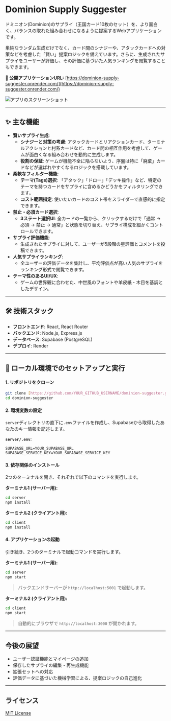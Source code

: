 # Dominion Supply Suggester

ドミニオン(Dominion)のサプライ（王国カード10枚のセット）を、より面白く、バランスの取れた組み合わせになるように提案するWebアプリケーションです。

単純なランダム生成だけでなく、カード間のシナジーや、アタックカードへの対策などを考慮した「賢い」提案ロジックを備えています。さらに、生成されたサプライをユーザーが評価し、その評価に基づいた人気ランキングを閲覧することもできます。

**🔗 公開アプリケーションURL:** [https://dominion-supply-suggester.onrender.com/](https://dominion-supply-suggester.onrender.com/)

![アプリのスクリーンショット](./img/dominion_supply_suggester_homepage.png)

---

## ✨ 主な機能

* **賢いサプライ生成**:
    * **シナジーと対策の考慮**: アタックカードとリアクションカード、ターミナルアクションと村系カードなど、カード間の相互作用を考慮して、ゲームが面白くなる組み合わせを動的に生成します。
    * **役割の保証**: ゲームが機能不全に陥らないよう、序盤は特に「廃棄」カードなどが選ばれやすくなるロジックを搭載しています。
* **柔軟なフィルター機能**:
    * **テーマ(Tags)選択**: 「アタック」「ドロー」「デッキ操作」など、特定のテーマを持つカードをサプライに含めるかどうかをフィルタリングできます。
    * **コスト範囲指定**: 使いたいカードのコスト帯をスライダーで直感的に指定できます。
* **禁止・必須カード選択**:
    * **3ステート選択UI**: 全カードの一覧から、クリックするだけで「通常 → 必須 → 禁止 → 通常」と状態を切り替え、サプライ構成を細かくコントロールできます。
* **サプライ評価機能**:
    * 生成されたサプライに対して、ユーザーが5段階の星評価とコメントを投稿できます。
* **人気サプライランキング**:
    * 全ユーザーの評価データを集計し、平均評価点が高い人気のサプライをランキング形式で閲覧できます。
* **テーマ性のあるUI/UX**:
    * ゲームの世界観に合わせた、中世風のフォントや羊皮紙・木目を基調としたデザイン。

---

## 🛠️ 技術スタック

* **フロントエンド**: React, React Router
* **バックエンド**: Node.js, Express.js
* **データベース**: Supabase (PostgreSQL)
* **デプロイ**: Render

---

## 🚀 ローカル環境でのセットアップと実行

#### 1. リポジトリをクローン

```bash
git clone [https://github.com/YOUR_GITHUB_USERNAME/dominion-suggester.git](https://github.com/YOUR_GITHUB_USERNAME/dominion-suggester.git)
cd dominion-suggester
```

#### 2. 環境変数の設定

`server`ディレクトリの直下に`.env`ファイルを作成し、Supabaseから取得したあなたのキー情報を記述します。

**`server/.env`**:
```
SUPABASE_URL=YOUR_SUPABASE_URL
SUPABASE_SERVICE_KEY=YOUR_SUPABASE_SERVICE_KEY
```

#### 3. 依存関係のインストール

2つのターミナルを開き、それぞれで以下のコマンドを実行します。

**ターミナル1 (サーバー用):**
```bash
cd server
npm install
```

**ターミナル2 (クライアント用):**
```bash
cd client
npm install
```

#### 4. アプリケーションの起動

引き続き、2つのターミナルで起動コマンドを実行します。

**ターミナル1 (サーバー用):**
```bash
cd server
npm start
```
> バックエンドサーバーが `http://localhost:5001` で起動します。

**ターミナル2 (クライアント用):**
```bash
cd client
npm start
```
> 自動的にブラウザで `http://localhost:3000` が開かれます。

---

## 今後の展望

* ユーザー認証機能とマイページの追加
* 保存したサプライの編集・再生成機能
* 拡張セットへの対応
* 評価データに基づいた機械学習による、提案ロジックの自己進化

---

## ライセンス

[MIT License](LICENSE)
